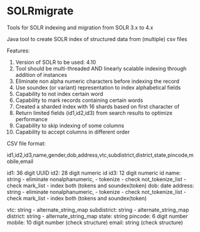 SOLRmigrate
===========

Tools for SOLR indexing and migration from SOLR 3.x to 4.x

Java tool to create SOLR index of structured data from (multiple) csv files


Features:

1. Version of SOLR to be used: 4.10
2. Tool should be multi-threaded AND linearly scalable indexing through addition of instances
3. Eliminate non alpha numeric characters before indexing the record
4. Use soundex (or variant) representation to index alphabetical fields
5. Capability to not index certain word
6. Capability to mark records containing certain words
7. Created a sharded index with 16 shards based on first character of <id1>
8. Return limited fields (id1,id2,id3) from search results to optimize performance
9. Capability to skip indexing of some columns
10. Capability to accept columns in different order

CSV file format:

id1,id2,id3,name,gender,dob,address,vtc,subdistrict,district,state,pincode,mobile,email

id1: 36 digit UUID
id2: 28 digit numeric id
id3: 12 digit numeric id
name: string
             - eliminate nonalphanumeric, 
             - tokenize
             - check not_tokenize_list
             - check mark_list
             - index both (tokens and soundex(token)
dob: date
address: string
             - eliminate nonalphanumeric, 
             - tokenize
             - check not_tokenize_list
             - check mark_list
             - index both (tokens and soundex(token)
             
vtc: string
             - alternate_string_map
subdistrict: string
             - alternate_string_map
district: string
             - alternate_string_map
state: string
pincode: 6 digit number
mobile: 10 digit number (check structure)
email: string (check structure)
             
 
